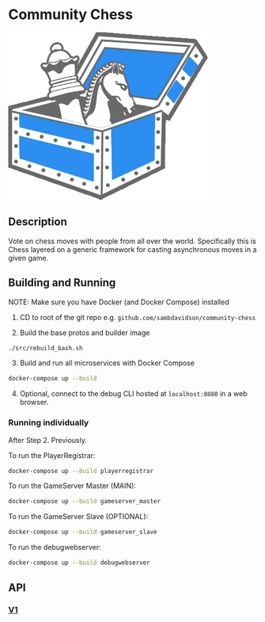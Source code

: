 # Community Chess

![CommunityChessLogo](media/images/community-chess.png)

## Description

Vote on chess moves with people from all over the world. Specifically this is Chess layered on a generic framework for casting asynchronous moves in a given game.

## Building and Running

NOTE: Make sure you have Docker (and Docker Compose) installed

1. CD to root of the git repo e.g. `github.com/sambdavidson/community-chess`

2. Build the base protos and builder image
```bash
./src/rebuild_bash.sh
```
3. Build and run all microservices with Docker Compose
```bash
docker-compose up --build
```

4. Optional, connect to the debug CLI hosted at `localhost:8080` in a web browser.


### Running individually

After Step 2. Previously.

To run the PlayerRegistrar:

```bash
docker-compose up --build playerregistrar
```

To run the GameServer Master (MAIN):

```bash
docker-compose up --build gameserver_master
```

To run the GameServer Slave (OPTIONAL):

```bash
docker-compose up --build gameserver_slave
```

To run the debugwebserver:

```bash
docker-compose up --build debugwebserver
```


## API

### [V1](docs/v1/api.md)

